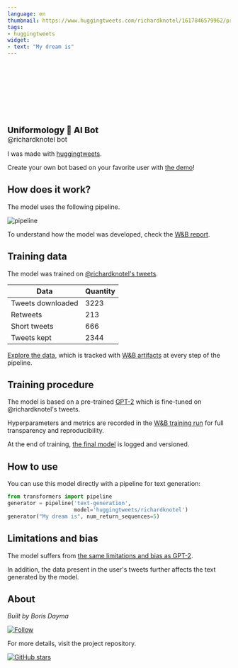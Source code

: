 ```yaml
---
language: en
thumbnail: https://www.huggingtweets.com/richardknotel/1617846579962/predictions.png
tags:
- huggingtweets
widget:
- text: "My dream is"
---
```


<div>
<div style="width: 132px; height:132px; border-radius: 50%; background-size: cover; background-image: url('https://pbs.twimg.com/profile_images/1142586425780645888/NHP5KHGS_400x400.jpg')">
</div>
<div style="margin-top: 8px; font-size: 19px; font-weight: 800">Uniformology 🤖 AI Bot </div>
<div style="font-size: 15px">@richardknotel bot</div>
</div>

I was made with [huggingtweets](https://github.com/borisdayma/huggingtweets).

Create your own bot based on your favorite user with [the demo](https://colab.research.google.com/github/borisdayma/huggingtweets/blob/master/huggingtweets-demo.ipynb)!

## How does it work?

The model uses the following pipeline.

![pipeline](https://github.com/borisdayma/huggingtweets/blob/master/img/pipeline.png?raw=true)

To understand how the model was developed, check the [W&B report](https://wandb.ai/wandb/huggingtweets/reports/HuggingTweets-Train-a-Model-to-Generate-Tweets--VmlldzoxMTY5MjI).

## Training data

The model was trained on [@richardknotel's tweets](https://twitter.com/richardknotel).

| Data | Quantity |
| --- | --- |
| Tweets downloaded | 3223 |
| Retweets | 213 |
| Short tweets | 666 |
| Tweets kept | 2344 |

[Explore the data](https://wandb.ai/wandb/huggingtweets/runs/3mfbvmna/artifacts), which is tracked with [W&B artifacts](https://docs.wandb.com/artifacts) at every step of the pipeline.

## Training procedure

The model is based on a pre-trained [GPT-2](https://huggingface.co/gpt2) which is fine-tuned on @richardknotel's tweets.

Hyperparameters and metrics are recorded in the [W&B training run](https://wandb.ai/wandb/huggingtweets/runs/3p4xpw1y) for full transparency and reproducibility.

At the end of training, [the final model](https://wandb.ai/wandb/huggingtweets/runs/3p4xpw1y/artifacts) is logged and versioned.

## How to use

You can use this model directly with a pipeline for text generation:

```python
from transformers import pipeline
generator = pipeline('text-generation',
                     model='huggingtweets/richardknotel')
generator("My dream is", num_return_sequences=5)
```

## Limitations and bias

The model suffers from [the same limitations and bias as GPT-2](https://huggingface.co/gpt2#limitations-and-bias).

In addition, the data present in the user's tweets further affects the text generated by the model.

## About

*Built by Boris Dayma*

[![Follow](https://img.shields.io/twitter/follow/borisdayma?style=social)](https://twitter.com/intent/follow?screen_name=borisdayma)

For more details, visit the project repository.

[![GitHub stars](https://img.shields.io/github/stars/borisdayma/huggingtweets?style=social)](https://github.com/borisdayma/huggingtweets)

